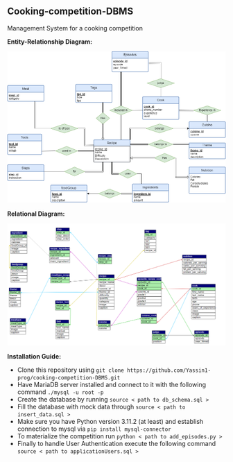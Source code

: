 ## Cooking-competition-DBMS
Management System for a cooking competition



**Entity-Relationship Diagram:**

![Alt text](https://github.com/Yassin1-prog/cooking-competition-DBMS/blob/main/documentation/diagrams/ER_light.png?raw=true)



**Relational Diagram:**

![Alt text](https://github.com/Yassin1-prog/cooking-competition-DBMS/blob/main/documentation/diagrams/relational.png?raw=true)



**Installation Guide:**
- Clone this repository using `git clone https://github.com/Yassin1-prog/cooking-competition-DBMS.git`
- Have MariaDB server installed and connect to it with the following command `./mysql -u root -p`
- Create the database by running `source < path to db_schema.sql >`
- Fill the database with mock data through `source < path to insert_data.sql >`
- Make sure you have Python version 3.11.2 (at least) and establish connection to mysql via `pip install mysql-connector`
- To materialize the competition run `python < path to add_episodes.py >`
- Finally to handle User Authentication execute the following command `source < path to applicationUsers.sql >`





